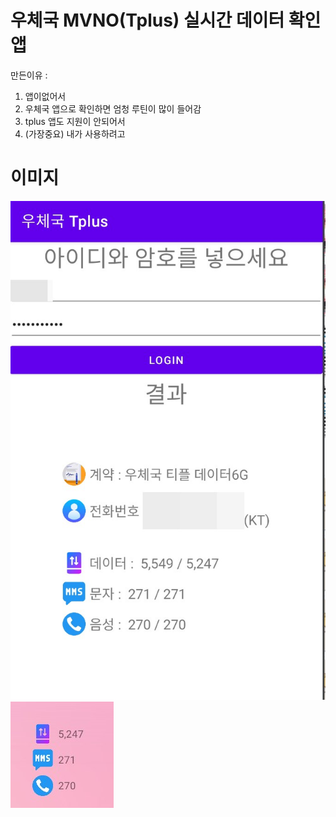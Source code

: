 # 우체국 MVNO(Tplus) 실시간 데이터 확인 앱

만든이유 : 

1. 앱이없어서 
2. 우체국 앱으로 확인하면 엄청 루틴이 많이 들어감 
3. tplus 앱도 지원이 안되어서
4. (가장중요) 내가 사용하려고 

# 이미지

<img src="./pds/mvno_apps.jpg?raw=true"/>
<img src="./pds/mvno_widget.jpg?raw=true"/>